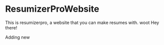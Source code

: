 # ResumizerProWebsite

This is resumizerpro, a website that you can make resumes with.
woot
Hey there!

Adding new
